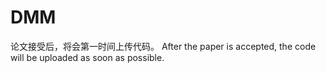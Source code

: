 # DMM
论文接受后，将会第一时间上传代码。
After the paper is accepted, the code will be uploaded as soon as possible.
